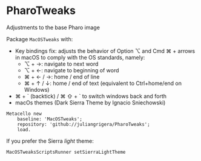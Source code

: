 # PharoTweaks
Adjustments to the base Pharo image

Package `MacOSTweaks` with:

- Key bindings fix: adjusts the behavior of Option ⌥ and Cmd ⌘ + arrows in macOS to comply with the OS standards, namely:
	- ⌥ + →: navigate to next word
	- ⌥ + ←: navigate to beginning of word
	- ⌘ + ← / →: home / end of line
	- ⌘ +  ↑ / ↓: home / end of text (equivalent to Ctrl+home/end on Windows)
- ⌘ + \` (backtick) /  ⌘ ⇧ + \` to switch windows back and forth
- macOs themes (Dark Sierra Theme by Ignacio Sniechowski)

```smalltalk
Metacello new
	baseline: 'MacOSTweaks';
	repository: 'github://juliangrigera/PharoTweaks';
	load.
```
If you prefer the Sierra _light_ theme:
```smalltalk
MacOSTweaksScriptsRunner setSierraLightTheme
```
